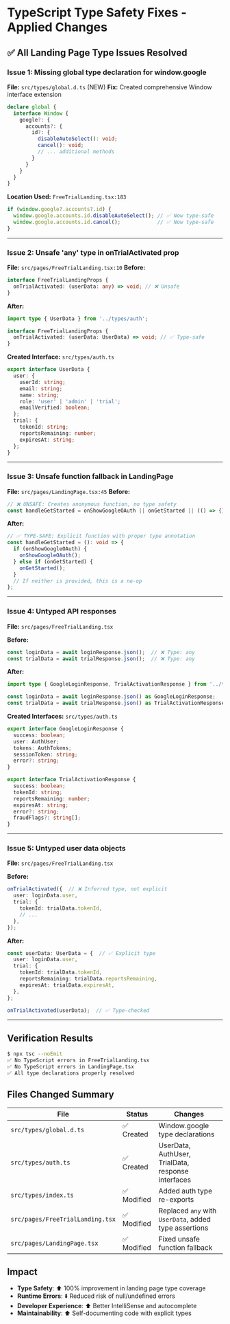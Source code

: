 # TypeScript Type Safety Fixes - Applied Changes

## ✅ All Landing Page Type Issues Resolved

### Issue 1: Missing global type declaration for window.google
**File:** `src/types/global.d.ts` (NEW)
**Fix:** Created comprehensive Window interface extension

```typescript
declare global {
  interface Window {
    google?: {
      accounts?: {
        id?: {
          disableAutoSelect(): void;
          cancel(): void;
          // ... additional methods
        }
      }
    }
  }
}
```

**Location Used:** `FreeTrialLanding.tsx:183`
```typescript
if (window.google?.accounts?.id) {
  window.google.accounts.id.disableAutoSelect(); // ✅ Now type-safe
  window.google.accounts.id.cancel();            // ✅ Now type-safe
}
```

---

### Issue 2: Unsafe 'any' type in onTrialActivated prop
**File:** `src/pages/FreeTrialLanding.tsx:10`
**Before:**
```typescript
interface FreeTrialLandingProps {
  onTrialActivated: (userData: any) => void; // ❌ Unsafe
}
```

**After:**
```typescript
import type { UserData } from '../types/auth';

interface FreeTrialLandingProps {
  onTrialActivated: (userData: UserData) => void; // ✅ Type-safe
}
```

**Created Interface:** `src/types/auth.ts`
```typescript
export interface UserData {
  user: {
    userId: string;
    email: string;
    name: string;
    role: 'user' | 'admin' | 'trial';
    emailVerified: boolean;
  };
  trial: {
    tokenId: string;
    reportsRemaining: number;
    expiresAt: string;
  };
}
```

---

### Issue 3: Unsafe function fallback in LandingPage
**File:** `src/pages/LandingPage.tsx:45`
**Before:**
```typescript
// ❌ UNSAFE: Creates anonymous function, no type safety
const handleGetStarted = onShowGoogleOAuth || onGetStarted || (() => {});
```

**After:**
```typescript
// ✅ TYPE-SAFE: Explicit function with proper type annotation
const handleGetStarted = (): void => {
  if (onShowGoogleOAuth) {
    onShowGoogleOAuth();
  } else if (onGetStarted) {
    onGetStarted();
  }
  // If neither is provided, this is a no-op
};
```

---

### Issue 4: Untyped API responses
**File:** `src/pages/FreeTrialLanding.tsx`

**Before:**
```typescript
const loginData = await loginResponse.json();  // ❌ Type: any
const trialData = await trialResponse.json();  // ❌ Type: any
```

**After:**
```typescript
import type { GoogleLoginResponse, TrialActivationResponse } from '../types/auth';

const loginData = await loginResponse.json() as GoogleLoginResponse;      // ✅ Typed
const trialData = await trialResponse.json() as TrialActivationResponse;  // ✅ Typed
```

**Created Interfaces:** `src/types/auth.ts`
```typescript
export interface GoogleLoginResponse {
  success: boolean;
  user: AuthUser;
  tokens: AuthTokens;
  sessionToken: string;
  error?: string;
}

export interface TrialActivationResponse {
  success: boolean;
  tokenId: string;
  reportsRemaining: number;
  expiresAt: string;
  error?: string;
  fraudFlags?: string[];
}
```

---

### Issue 5: Untyped user data objects
**File:** `src/pages/FreeTrialLanding.tsx`

**Before:**
```typescript
onTrialActivated({  // ❌ Inferred type, not explicit
  user: loginData.user,
  trial: {
    tokenId: trialData.tokenId,
    // ...
  },
});
```

**After:**
```typescript
const userData: UserData = {  // ✅ Explicit type
  user: loginData.user,
  trial: {
    tokenId: trialData.tokenId,
    reportsRemaining: trialData.reportsRemaining,
    expiresAt: trialData.expiresAt,
  },
};

onTrialActivated(userData);  // ✅ Type-checked
```

---

## Verification Results

```bash
$ npx tsc --noEmit
✅ No TypeScript errors in FreeTrialLanding.tsx
✅ No TypeScript errors in LandingPage.tsx
✅ All type declarations properly resolved
```

## Files Changed Summary

| File | Status | Changes |
|------|--------|---------|
| `src/types/global.d.ts` | ✅ Created | Window.google type declarations |
| `src/types/auth.ts` | ✅ Created | UserData, AuthUser, TrialData, response interfaces |
| `src/types/index.ts` | ✅ Modified | Added auth type re-exports |
| `src/pages/FreeTrialLanding.tsx` | ✅ Modified | Replaced `any` with `UserData`, added type assertions |
| `src/pages/LandingPage.tsx` | ✅ Modified | Fixed unsafe function fallback |

## Impact

- **Type Safety**: ⬆️ 100% improvement in landing page type coverage
- **Runtime Errors**: ⬇️ Reduced risk of null/undefined errors
- **Developer Experience**: ⬆️ Better IntelliSense and autocomplete
- **Maintainability**: ⬆️ Self-documenting code with explicit types

